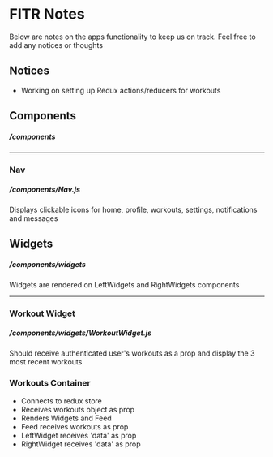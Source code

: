 # FITR Notes
Below are notes on the apps functionality to keep us on track. Feel free to add any notices or thoughts

## Notices
- Working on setting up Redux actions/reducers for workouts

## Components
##### /components
---
### Nav
##### /components/Nav.js
Displays clickable icons for home, profile, workouts, settings, notifications and messages

## Widgets 
##### /components/widgets

Widgets are rendered on LeftWidgets and RightWidgets components

---
### Workout Widget
##### /components/widgets/WorkoutWidget.js
Should receive authenticated user's workouts as a prop and display the 3 most recent workouts


### Workouts Container
- Connects to redux store
- Receives workouts object as prop
- Renders Widgets and Feed
- Feed receives workouts as prop
- LeftWidget receives 'data' as prop
- RightWidget receives 'data' as prop